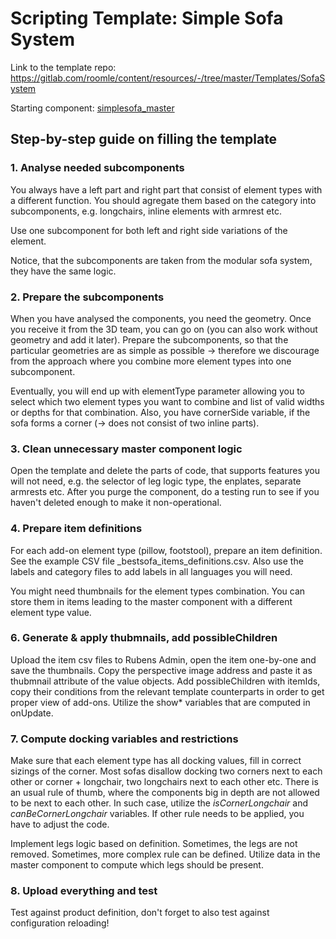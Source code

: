 # Scripting Template: Simple Sofa System

Link to the template repo: https://gitlab.com/roomle/content/resources/-/tree/master/Templates/SofaSystem

Starting component: [simplesofa_master](http://rml.co/UTmg)

## Step-by-step guide on filling the template

### 1. Analyse needed subcomponents
You always have a left part and right part that consist of element types with a different function. You should agregate them based on the category into subcomponents, e.g. longchairs, inline elements with armrest etc.

Use one subcomponent for both left and right side variations of the element.

Notice, that the subcomponents are taken from the modular sofa system, they have the same logic.

### 2. Prepare the subcomponents

When you have analysed the components, you need the geometry. Once you receive it from the 3D team, you can go on (you can also work without geometry and add it later). Prepare the subcomponents, so that the particular geometries are as simple as possible -> therefore we discourage from the approach where you combine more element types into one subcomponent. 

Eventually, you will end up with elementType parameter allowing you to select which two element types you want to combine and list of valid widths or depths for that combination. Also, you have cornerSide variable, if the sofa forms a corner (-> does not consist of two inline parts).

### 3. Clean unnecessary master component logic

Open the template and delete the parts of code, that supports features you will not need, e.g. the selector of leg logic type, the enplates, separate armrests etc. After you purge the component, do a testing run to see if you haven't deleted enough to make it non-operational.

### 4. Prepare item definitions

For each add-on element type (pillow, footstool), prepare an item definition. See the example CSV file _bestsofa_items_definitions.csv. Also use the labels and category files to add labels in all languages you will need.

You might need thumbnails for the element types combination. You can store them in items leading to the master component with a different element type value.

### 6. Generate & apply thubmnails, add possibleChildren

Upload the item csv files to Rubens Admin, open the item one-by-one and save the thumbnails. Copy the perspective image address and paste it as thubmnail attribute of the value objects. Add possibleChildren with itemIds, copy their conditions from the relevant template counterparts in order to get proper view of add-ons. Utilize the show* variables that are computed in onUpdate.

### 7. Compute docking variables and restrictions

Make sure that each element type has all docking values, fill in correct sizings of the corner. Most sofas disallow docking two corners next to each other or corner + longchair, two longchairs next to each other etc. There is an usual rule of thumb, where the components big in depth are not allowed to be next to each other. In such case, utilize the *isCornerLongchair* and *canBeCornerLongchair* variables. If other rule needs to be applied, you have to adjust the code.

Implement legs logic based on definition. Sometimes, the legs are not removed. Sometimes, more complex rule can be defined. Utilize data in the master component to compute which legs should be present.

### 8. Upload everything and test

Test against product definition, don't forget to also test against configuration reloading!